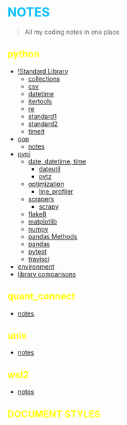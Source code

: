 # NOTES

> All my coding notes in one place

## python

- [!Standard Library](/python/!standard.ipynb)
  - [collections](/python/standard%20library/collections.ipynb)
  - [csv](/python/standard%20library/csv.ipynb)
  - [datetime](/python/standard%20library/datetime.ipynb)
  - [itertools](/python/standard%20library/itertools.ipynb)
  - [re](/python/!standard%20library/re.ipynb)
  - [standard1](/python/standard%20library/standard1.ipynb)
  - [standard2](/python/standard%20library/standard2.ipynb)
  - [timeit](/python/standard%20library/timeit.ipynb)
- [oop](/python/oop/)
  - [notes](/python/oop/notes.ipynb)
- [pypi](/python/pypi/)
  - [date, datetime, time](/python/pypi/date%2C%20datetime%2C%20time/)
    - [dateutil](/python/pypi/date%2C%20datetime%2C%20time/dateutll.ipynb)
    - [pytz](/python/pypi/date%2C%20datetime%2C%20time/pytz.ipynb)
  - [optimization](/python/pypi/optimization/)
    - [line_profiler](/python/pypi/optimization/line_profiler.ipynb)
  - [scrapers](/python/pypi/scrapers/)
    - [scrapy](/python/pypi/scrapers/scrapy.ipynb)
  - [flake8](/python/pypi/standard%20library/flake8.ipynb)
  - [matplotlib](/python/pypi/matplotlib.ipynb)
  - [numpy](/python/pypi/numpy.ipynb)
  - [pandas Methods](/python/pypi/pandas_method.ipynb)
  - [pandas](/python/pypi/pandas.ipynb)
  - [pytest](/python/pypi/standard%20library/pytest.ipynb)
  - [travisci](/python/pypi/travisci.ipynb)
- [environment](/python/environment.ipynb)
- [library comparisons](/python/comparisons.ipynb)

## quant_connect

- [notes](/quant_connect/notes.md)

## unix

- [notes](/unix/notes.md)

## wsl2

- [notes](/wsl2/notes.md)

## DOCUMENT STYLES

<style>
h1 {
  color: DeepSkyBlue;
}
h2 {
color: yellow;
}
h3 {
  color: LightCoral;
}
</style>
